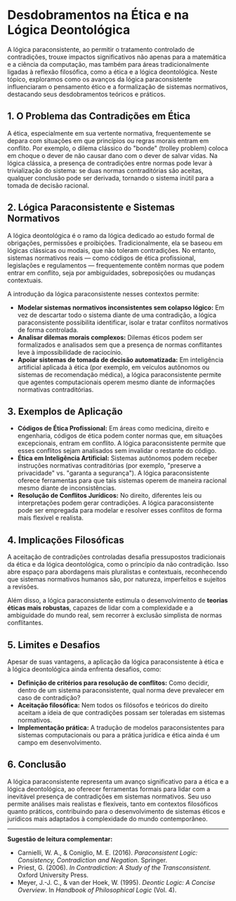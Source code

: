 # Desdobramentos na Ética e na Lógica Deontológica

A lógica paraconsistente, ao permitir o tratamento controlado de contradições, trouxe impactos significativos não apenas para a matemática e a ciência da computação, mas também para áreas tradicionalmente ligadas à reflexão filosófica, como a ética e a lógica deontológica. Neste tópico, exploramos como os avanços da lógica paraconsistente influenciaram o pensamento ético e a formalização de sistemas normativos, destacando seus desdobramentos teóricos e práticos.

## 1. O Problema das Contradições em Ética

A ética, especialmente em sua vertente normativa, frequentemente se depara com situações em que princípios ou regras morais entram em conflito. Por exemplo, o dilema clássico do "bonde" (trolley problem) coloca em choque o dever de não causar dano com o dever de salvar vidas. Na lógica clássica, a presença de contradições entre normas pode levar à trivialização do sistema: se duas normas contraditórias são aceitas, qualquer conclusão pode ser derivada, tornando o sistema inútil para a tomada de decisão racional.

## 2. Lógica Paraconsistente e Sistemas Normativos

A lógica deontológica é o ramo da lógica dedicado ao estudo formal de obrigações, permissões e proibições. Tradicionalmente, ela se baseou em lógicas clássicas ou modais, que não toleram contradições. No entanto, sistemas normativos reais — como códigos de ética profissional, legislações e regulamentos — frequentemente contêm normas que podem entrar em conflito, seja por ambiguidades, sobreposições ou mudanças contextuais.

A introdução da lógica paraconsistente nesses contextos permite:

- **Modelar sistemas normativos inconsistentes sem colapso lógico:** Em vez de descartar todo o sistema diante de uma contradição, a lógica paraconsistente possibilita identificar, isolar e tratar conflitos normativos de forma controlada.
- **Analisar dilemas morais complexos:** Dilemas éticos podem ser formalizados e analisados sem que a presença de normas conflitantes leve à impossibilidade de raciocínio.
- **Apoiar sistemas de tomada de decisão automatizada:** Em inteligência artificial aplicada à ética (por exemplo, em veículos autônomos ou sistemas de recomendação médica), a lógica paraconsistente permite que agentes computacionais operem mesmo diante de informações normativas contraditórias.

## 3. Exemplos de Aplicação

- **Códigos de Ética Profissional:** Em áreas como medicina, direito e engenharia, códigos de ética podem conter normas que, em situações excepcionais, entram em conflito. A lógica paraconsistente permite que esses conflitos sejam analisados sem invalidar o restante do código.
- **Ética em Inteligência Artificial:** Sistemas autônomos podem receber instruções normativas contraditórias (por exemplo, "preserve a privacidade" vs. "garanta a segurança"). A lógica paraconsistente oferece ferramentas para que tais sistemas operem de maneira racional mesmo diante de inconsistências.
- **Resolução de Conflitos Jurídicos:** No direito, diferentes leis ou interpretações podem gerar contradições. A lógica paraconsistente pode ser empregada para modelar e resolver esses conflitos de forma mais flexível e realista.

## 4. Implicações Filosóficas

A aceitação de contradições controladas desafia pressupostos tradicionais da ética e da lógica deontológica, como o princípio da não contradição. Isso abre espaço para abordagens mais pluralistas e contextuais, reconhecendo que sistemas normativos humanos são, por natureza, imperfeitos e sujeitos a revisões.

Além disso, a lógica paraconsistente estimula o desenvolvimento de **teorias éticas mais robustas**, capazes de lidar com a complexidade e a ambiguidade do mundo real, sem recorrer à exclusão simplista de normas conflitantes.

## 5. Limites e Desafios

Apesar de suas vantagens, a aplicação da lógica paraconsistente à ética e à lógica deontológica ainda enfrenta desafios, como:

- **Definição de critérios para resolução de conflitos:** Como decidir, dentro de um sistema paraconsistente, qual norma deve prevalecer em caso de contradição?
- **Aceitação filosófica:** Nem todos os filósofos e teóricos do direito aceitam a ideia de que contradições possam ser toleradas em sistemas normativos.
- **Implementação prática:** A tradução de modelos paraconsistentes para sistemas computacionais ou para a prática jurídica e ética ainda é um campo em desenvolvimento.

## 6. Conclusão

A lógica paraconsistente representa um avanço significativo para a ética e a lógica deontológica, ao oferecer ferramentas formais para lidar com a inevitável presença de contradições em sistemas normativos. Seu uso permite análises mais realistas e flexíveis, tanto em contextos filosóficos quanto práticos, contribuindo para o desenvolvimento de sistemas éticos e jurídicos mais adaptados à complexidade do mundo contemporâneo.

---

**Sugestão de leitura complementar:**
- Carnielli, W. A., & Coniglio, M. E. (2016). *Paraconsistent Logic: Consistency, Contradiction and Negation*. Springer.
- Priest, G. (2006). *In Contradiction: A Study of the Transconsistent*. Oxford University Press.
- Meyer, J.-J. C., & van der Hoek, W. (1995). *Deontic Logic: A Concise Overview*. In *Handbook of Philosophical Logic* (Vol. 4).